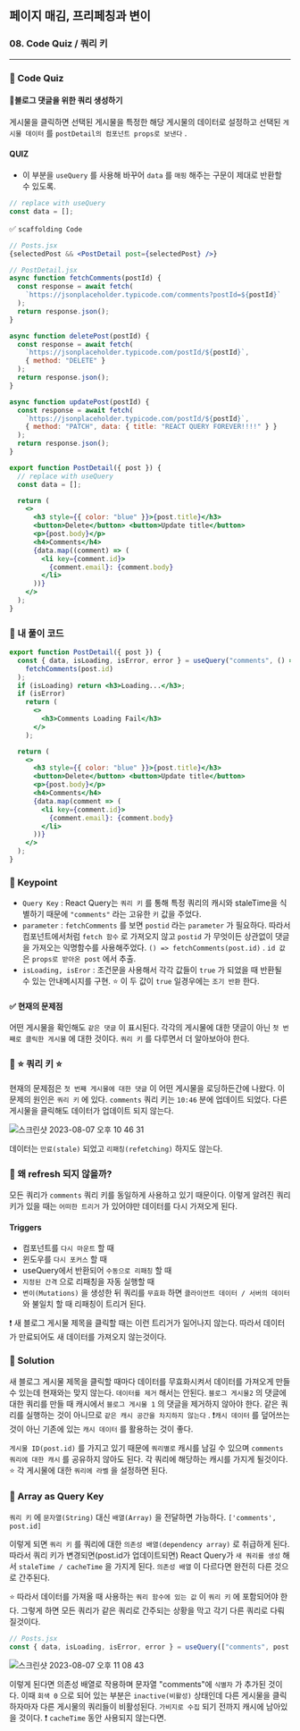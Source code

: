 ## 페이지 매김, 프리페칭과 변이
### 08. Code Quiz / 쿼리 키
---------------------------------------------

### 📌 Code Quiz

#### 📍블로그 댓글을 위한 쿼리 생성하기

게시물을 클릭하면 선택된 게시물을 특정한 해당 게시물의 데이터로 설정하고 선택된 `게시물 데이터` 를 `postDetail의 컴포넌트 props로 보낸다` .

#### QUIZ

- 이 부분을 `useQuery` 를 사용해 바꾸어 `data` 를 `매핑` 해주는 구문이 제대로 반환할 수 있도록.

```jsx
// replace with useQuery
const data = [];
```

✅ `scaffolding Code`

```jsx
// Posts.jsx
{selectedPost && <PostDetail post={selectedPost} />}

// PostDetail.jsx
async function fetchComments(postId) {
  const response = await fetch(
    `https://jsonplaceholder.typicode.com/comments?postId=${postId}`
  );
  return response.json();
}

async function deletePost(postId) {
  const response = await fetch(
    `https://jsonplaceholder.typicode.com/postId/${postId}`,
    { method: "DELETE" }
  );
  return response.json();
}

async function updatePost(postId) {
  const response = await fetch(
    `https://jsonplaceholder.typicode.com/postId/${postId}`,
    { method: "PATCH", data: { title: "REACT QUERY FOREVER!!!!" } }
  );
  return response.json();
}

export function PostDetail({ post }) {
  // replace with useQuery
  const data = [];

  return (
    <>
      <h3 style={{ color: "blue" }}>{post.title}</h3>
      <button>Delete</button> <button>Update title</button>
      <p>{post.body}</p>
      <h4>Comments</h4>
      {data.map((comment) => (
        <li key={comment.id}>
          {comment.email}: {comment.body}
        </li>
      ))}
    </>
  );
}

```


### 📌 내 풀이 코드

```jsx
export function PostDetail({ post }) {
  const { data, isLoading, isError, error } = useQuery("comments", () =>
    fetchComments(post.id)
  );
  if (isLoading) return <h3>Loading...</h3>;
  if (isError) 
    return (
      <>
        <h3>Comments Loading Fail</h3>
      </>
    );

  return (
    <>
      <h3 style={{ color: "blue" }}>{post.title}</h3>
      <button>Delete</button> <button>Update title</button>
      <p>{post.body}</p>
      <h4>Comments</h4>
      {data.map(comment => (
        <li key={comment.id}>
          {comment.email}: {comment.body}
        </li>
      ))}
    </>
  );
}
```


### 📌 Keypoint

- `Query Key` : React Query는 `쿼리 키` 를 통해 특정 쿼리의 캐시와 staleTime을 식별하기 때문에 `"comments"` 라는 고유한 `키` 값을 주었다.
- `parameter` : `fetchComments` 를 보면 `postid` 라는 `parameter` 가 필요하다. 따라서 컴포넌트에서처럼 `fetch 함수` 로 가져오지 않고 `postid` 가 무엇이든 상관없이 댓글을 가져오는 익명함수를 사용해주었다. `() => fetchComments(post.id)` . `id 값` 은 `props로 받아온 post` 에서 추출.
- `isLoading, isEror` : 조건문을 사용해서 각각 값들이 `true` 가 되었을 때 반환될 수 있는 안내메시지를 구현. ⭐️ 이 두 값이 `true` 일경우에는 `조기 반환` 한다.

#### ✅ 현재의 문제점

어떤 게시물을 확인해도 `같은 댓글` 이 표시된다. 각각의 게시물에 대한 댓글이 아닌 `첫 번째로 클릭한 게시물` 에 대한 것이다. `쿼리 키` 를 다루면서 더 알아보아야 한다.

### 📌 ⭐️ 쿼리 키 ⭐️

현재의 문제점은 `첫 번째 게시물에 대한 댓글` 이 어떤 게시물을 로딩하든간에 나왔다.
이 문제의 원인은 `쿼리 키` 에 있다.  `comments` 쿼리 키는 `10:46` 분에 업데이트 되었다. 다른 게시물을 클릭해도 데이터가 업데이트 되지 않는다.

![스크린샷 2023-08-07 오후 10 46 31](https://github.com/chromeheartz/TIL/assets/95161113/babdaa71-ce43-4bae-a406-3b3bd94a0a99)

데이터는 `만료(stale)` 되었고 `리패칭(refetching)` 하지도 않는다.

### 📌 왜 refresh 되지 않을까?

모든 쿼리가 `comments` 쿼리 키를 동일하게 사용하고 있기 때문이다.
이렇게 알려진 쿼리 키가 있을 때는 `어떠한 트리거` 가 있어야만 데이터를 다시 가져오게 된다.

#### Triggers

- 컴포넌트를 `다시 마운트` 할 때
- 윈도우를 `다시 포커스` 할 때
- useQuery에서 반환되어 `수동으로 리패칭` 할 때
- `지정된 간격` 으로 리패칭을 자동 실행할 때
- `변이(Mutations)` 을 생성한 뒤 쿼리를 `무효화` 하면 `클라이언트 데이터 / 서버의 데이터` 와 불일치 할 때 리패칭이 트리거 된다.

❗️ 새 블로그 게시물 제목을 클릭할 때는 이런 트리거가 일어나지 않는다. 따라서 데이터가 만료되어도 새 데이터를 가져오지 않는것이다.

### 📌 Solution

새 블로그 게시물 제목을 클릭할 때마다 데이터를 무효화시켜서 데이터를 가져오게 만들 수 있는데 현재와는 맞지 않는다. `데이터를 제거` 해서는 안된다.
`블로그 게시물2` 의 댓글에 대한 쿼리를 만들 때 캐시에서 `블로그 게시물 1` 의 댓글을 제거하지 않아야 한다. 같은 쿼리를 실행하는 것이 아니므로 `같은 캐시 공간을 차지하지 않는다` .
❗️`캐시 데이터` 를 덮어쓰는것이 아닌 기존에 있는 `캐시 데이터` 를 활용하는 것이 좋다.

`게시물 ID(post.id)` 를 가지고 있기 때문에 `쿼리별로` 캐시를 남길 수 있으며 `comments 쿼리에 대한 캐시` 를 공유하지 않아도 된다. 각 쿼리에 해당하는 캐시를 가지게 될것이다.
⭐️ 각 게시물에 대한 `쿼리에 라벨` 을 설정하면 된다.

### 📌 Array as Query Key

`쿼리 키` 에 `문자열(String)` 대신 `배열(Array)` 을 전달하면 가능하다.
`['comments', post.id]`

이렇게 되면 `쿼리 키` 를 쿼리에 대한 `의존성 배열(dependency array)` 로 취급하게 된다. 따라서 쿼리 키가 변경되면(post.id가 업데이트되면) React Query가 `새 쿼리를 생성` 해서 `staleTime / cacheTime` 을 가지게 된다. `의존성 배열` 이 다르다면 완전히 다른 것으로 간주된다.

⭐️ 따라서 데이터를 가져올 때 사용하는 `쿼리 함수에 있는 값` 이 `쿼리 키` 에 포함되어야 한다. 그렇게 하면 모든 쿼리가 같은 쿼리로 간주되는 상황을 막고 각기 다른 쿼리로 다뤄질것이다.

```jsx
// Posts.jsx
const { data, isLoading, isError, error } = useQuery(["comments", post.id], () => fetchComments(post.id));
```

![스크린샷 2023-08-07 오후 11 08 43](https://github.com/chromeheartz/TIL/assets/95161113/a056ca50-e747-4891-a68f-d7d2f162a679)

이렇게 된다면 의존성 배열로 작용하며 문자열 "comments"에 `식별자` 가 추가된 것이다.
이때 `회색 0` 으로 되어 있는 부분은 `inactive(비활성)` 상태인데 다른 게시물을 클릭하자마자 다른 게시물의 쿼리들이 비활성된다. `가비지로 수집` 되기 전까지 캐시에 남아있을 것이다. ❗️ `cacheTime` 동안 사용되지 않는다면.